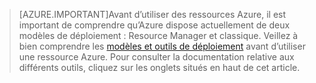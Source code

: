 >[AZURE.IMPORTANT]Avant d’utiliser des ressources Azure, il est important de comprendre qu’Azure dispose actuellement de deux modèles de déploiement : Resource Manager et classique. Veillez à bien comprendre les [modèles et outils de déploiement](azure-classic-rm.md) avant d’utiliser une ressource Azure. Pour consulter la documentation relative aux différents outils, cliquez sur les onglets situés en haut de cet article.

<!---HONumber=Oct15_HO3-->